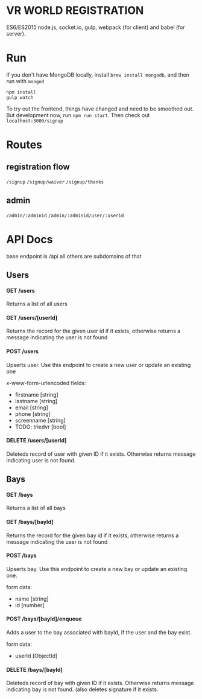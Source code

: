 # VR WORLD REGISTRATION
ES6/ES2015   node.js, socket.io, gulp, webpack (for client) and babel (for server).


# Run
If you don't have MongoDB locally, install `brew install mongodb`, and then run with `mongod`

```
npm install
gulp watch
```

To try out the frontend, things have changed and need to be smoothed out. But
development now, run `npm run start`. Then check out `localhost:3000/signup`

# Routes
## registration flow
`/signup`
`/signup/waiver`
`/signup/thanks`

## admin
`/admin/:adminid`
`/admin/:adminid/user/:userid`

# API Docs
base endpoint is /api all others are subdomains of that

## Users
#### GET /users
Returns a list of all users

#### GET /users/[userId]
Returns the record for the given user id if it exists, otherwise returns a message indicating the user is not found

#### POST /users
Upserts user. Use this endpoint to create a new user or update an existing one

x-www-form-urlencoded fields:
* firstname [string]
* lastname [string]
* email [string]
* phone [string]
* screenname [string]
* TODO: triedvr [bool]

#### DELETE /users/[userId]
Deleteds record of user with given ID if it exists. Otherwise returns message indicating user is not found.

## Bays
#### GET /bays
Returns a list of all bays

#### GET /bays/[bayId]
Returns the record for the given bay id if it exists, otherwise returns a message indicating the user is not found

#### POST /bays
Upserts bay. Use this endpoint to create a new bay or update an existing one.

form data:
* name [string]
* id [number]

#### POST /bays/[bayId]/enqueue
Adds a user to the bay associated with bayId, if the user and the bay exist.

form data:
* userId [ObjectId]

#### DELETE /bays/[bayId]
Deleteds record of bay with given ID if it exists. Otherwise returns message indicating bay is not found. (also deletes signature if it exists.
